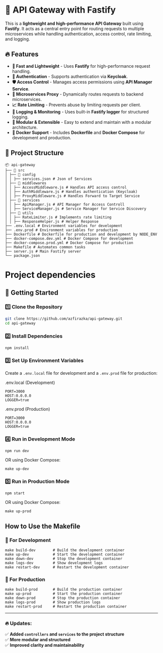 # 🚀 API Gateway with Fastify

This is a **lightweight and high-performance API Gateway** built using **Fastify**. It acts as a central entry point for routing requests to multiple microservices while handling authentication, access control, rate limiting, and logging.

## 🔥 Features

- **🚀 Fast and Lightweight** - Uses **Fastify** for high-performance request handling.
- **🔐 Authentication** - Supports authentication via **Keycloak**.
- **🛡️ Access Control** - Manages access permissions using **API Manager Service**.
- **📡 Microservices Proxy** - Dynamically routes requests to backend microservices.
- **📈 Rate Limiting** - Prevents abuse by limiting requests per client.
- **📝 Logging & Monitoring** - Uses built-in **Fastify logger** for structured logging.
- **🔌 Modular & Extensible** - Easy to extend and maintain with a modular architecture.
- **🐳 Docker Support** - Includes **Dockerfile** and **Docker Compose** for development and production.

## 📂 Project Structure

```
📦 api-gateway 
├── 📂 src
│ ├── 📂 config
│ │ ├── services.json # Json of Services
│ ├── 📂 middlewares
│ │ ├── AccessMiddleware.js # Handles API access control 
│ │ ├── AuthMiddleware.js # Handles authentication (Keycloak) 
│ │ ├── ProxyMiddleware.js # Handles Forward to Target Service 
│ ├── 📂 services 
│ │ ├── ApiManager.js # API Manager for Access Controll
│ │ ├── ServiceManager.js # Service Manager for Service Discovery
│ ├── 📂 utils 
│ │ ├── RateLimiter.js # Implements rate limiting 
│ │ ├── ResponseHelper.js # Helper Response
├── .env.local # Environment variables for development 
├── .env.prod # Environment variables for production 
├── Dockerfile # Dockerfile for production and development by NODE_ENV
├── docker-compose.dev.yml # Docker Compose for development 
├── docker-compose.prod.yml # Docker Compose for production 
├── Makefile # Automates common tasks 
├── server.js # Main Fastify server 
└── package.json
```

# Project dependencies

## 🚀 Getting Started

### 1️⃣ **Clone the Repository**
```sh
git clone https://github.com/azfirazka/api-gateway.git
cd api-gateway
```

### 2️⃣ **Install Dependencies**
```
npm install
```

### 3️⃣ **Set Up Environment Variables**
Create a ```.env.local``` file for development and a ```.env.prod``` file for production:

.env.local (Development)
```
PORT=3000
HOST:0.0.0.0
LOGGER=true
```

.env.prod (Production)
```
PORT=3000
HOST:0.0.0.0
LOGGER=true
```

### 4️⃣ **Run in Development Mode**
```
npm run dev
```
OR using Docker Compose:
```
make up-dev
```

### 5️⃣ **Run in Production Mode**
```
npm start
```
OR using Docker Compose:
```
make up-prod
```

## How to Use the Makefile

### 🚀 For Development
```
make build-dev        # Build the development container
make up-dev           # Start the development container
make down-dev         # Stop the development container
make logs-dev         # Show development logs
make restart-dev      # Restart the development container
```

### 🚀 For Production
```
make build-prod       # Build the production container
make up-prod          # Start the production container
make down-prod        # Stop the production container
make logs-prod        # Show production logs
make restart-prod     # Restart the production container
```

---

### 🔥 **Updates:**
✅ **Added `controllers` and `services` to the project structure**  
✅ **More modular and structured**  
✅ **Improved clarity and maintainability**  

